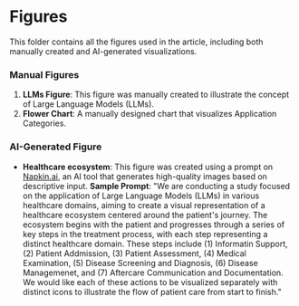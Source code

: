 # Figures

This folder contains all the figures used in the article, including both manually created and AI-generated visualizations.

### Manual Figures
1. **LLMs Figure**: This figure was manually created to illustrate the concept of Large Language Models (LLMs). 
2. **Flower Chart**: A manually designed chart that visualizes Application Categories.

### AI-Generated Figure
- **Healthcare ecosystem**: This figure was created using a prompt on [Napkin.ai](https://www.napkin.ai/), an AI tool that generates high-quality images based on descriptive input. 
**Sample Prompt**: "We are conducting a study focused on the application of Large Language Models (LLMs) in various healthcare domains, aiming to create a visual representation of a healthcare ecosystem centered around the patient's journey. The ecosystem begins with the patient and progresses through a series of key steps in the treatment process, with each step representing a distinct healthcare domain. These steps include (1) Informatin Support, (2) Patient Addmission, (3) Patient Assessment, (4) Medical Examination, (5) Disease Screening and Diagnosis, (6) Disease Managemenet, and (7) Aftercare Communication and Documentation. We would like each of these actions to be visualized separately with distinct icons to illustrate the flow of patient care from start to finish."
